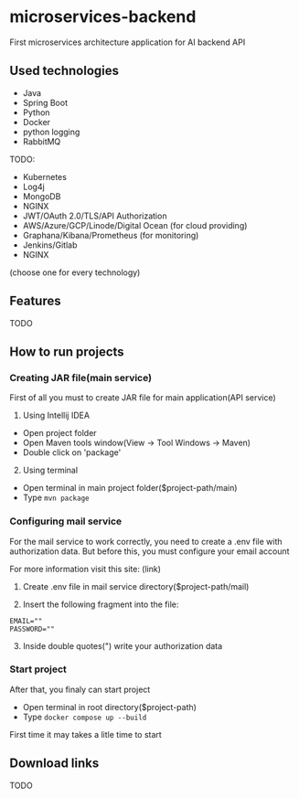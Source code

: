 # microservices-backend
First microservices architecture application for AI backend API

## Used technologies
- Java
- Spring Boot
- Python
- Docker
- python logging
- RabbitMQ

TODO:
- Kubernetes
- Log4j
- MongoDB
- NGINX
- JWT/OAuth 2.0/TLS/API Authorization
- AWS/Azure/GCP/Linode/Digital Ocean (for cloud providing)
- Graphana/Kibana/Prometheus (for monitoring)
- Jenkins/Gitlab
- NGINX

(choose one for every technology)

## Features
TODO

## How to run projects
### Creating JAR file(main service)
First of all you must to create JAR file for main application(API service)

1. Using Intellij IDEA
* Open project folder
* Open Maven tools window(View -> Tool Windows -> Maven)
* Double click on 'package'

2. Using terminal
* Open terminal in main project folder($project-path/main)
* Type ```mvn package```

### Configuring mail service
For the mail service to work correctly, you need to create a .env file with authorization data. But before this, you must configure your email account

For more information visit this site:
(link)

1. Create .env file in mail service directory($project-path/mail)

2. Insert the following fragment into the file:
```
EMAIL=""
PASSWORD=""
```

3. Inside double quotes(") write your authorization data

### Start project
After that, you finaly can start project

* Open terminal in root directory($project-path)
* Type ```docker compose up --build```

First time it may takes a litle time to start

## Download links
TODO
